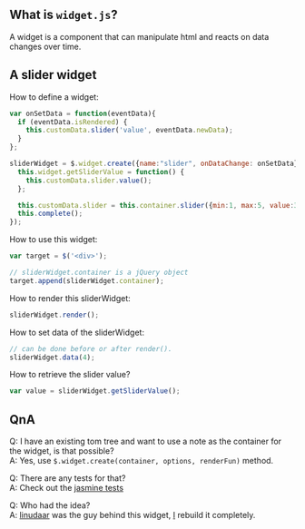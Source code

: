 ## What is `widget.js`?
A widget is a component that can manipulate html and reacts on data changes over time.

## A slider widget
How to define a widget:

``` javascript
var onSetData = function(eventData){
  if (eventData.isRendered) {
    this.customData.slider('value', eventData.newData);
  }
};

sliderWidget = $.widget.create({name:"slider", onDataChange: onSetData}, function() {
  this.widget.getSliderValue = function() {
    this.customData.slider.value();
  };

  this.customData.slider = this.container.slider({min:1, max:5, value:3});
  this.complete();
});
```

How to use this widget:
``` javascript
var target = $('<div>');

// sliderWidget.container is a jQuery object
target.append(sliderWidget.container);
```

How to render this sliderWidget:
``` javascript
sliderWidget.render();
```

How to set data of the sliderWidget:
``` javascript
// can be done before or after render().
sliderWidget.data(4);
```

How to retrieve the slider value?
``` javascript
var value = sliderWidget.getSliderValue();
```

## QnA
Q: I have an existing tom tree and want to use a note as the container for the widget, is that possible?  
A: Yes, use `$.widget.create(container, options, renderFun)` method.

Q: There are any tests for that?  
A: Check out the [jasmine tests](test/jasmine.html)

Q: Who had the idea?  
A: [linudaar](https://github.com/linudaar) was the guy behind this widget, [I](https://github.com/SeriousM) rebuild it completely.